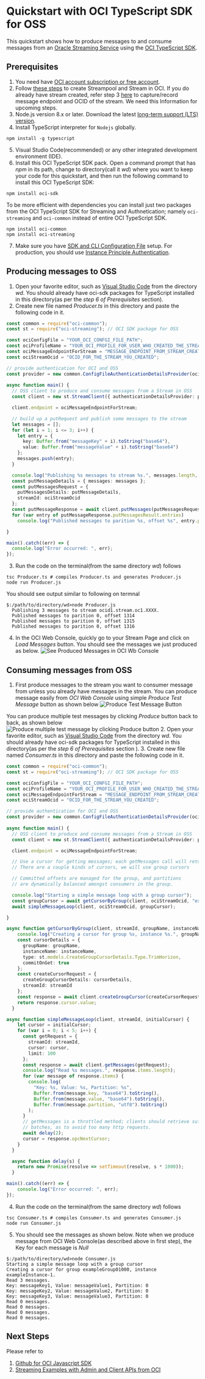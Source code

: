 
# Quickstart with OCI TypeScript SDK for OSS

This quickstart shows how to produce messages to and consume messages from an [Oracle Streaming Service](https://docs.oracle.com/en-us/iaas/Content/Streaming/Concepts/streamingoverview.htm) using the [OCI TypeScript SDK](https://docs.oracle.com/en-us/iaas/Content/API/SDKDocs/typescriptsdk.htm).

## Prerequisites

1. You need have [OCI account subscription or free account](https://www.oracle.com/cloud/free/).
2. Follow [these steps](https://github.com/mayur-oci/OssJs/blob/main/JavaScript/CreateStream.md) to create Streampool and Stream in OCI. If you do  already have stream created, refer step 3 [here](https://github.com/mayur-oci/OssJs/blob/main/JavaScript/CreateStream.md) to capture/record message endpoint and OCID of the stream. We need this Information for upcoming steps.
3. Node.js version 8.x or later. Download the latest [long-term support (LTS) version](https://nodejs.org).  
4. Install TypeScript interpreter for `Nodejs` globally.
```
npm install -g typescript
```
5. Visual Studio Code(recommended) or any other integrated development environment (IDE).
6. Install this OCI TypeScript SDK pack.
Open a command prompt that has *npm* in its path, change to directory(call it *wd*)
where you want to keep your code for this quickstart, and then run the following command to install this OCI TypeScript SDK:
```
npm install oci-sdk
```
To be more efficient with dependencies you can install just two packages from the OCI TypeScript SDK for Streaming and Authnetication; namely `oci-streaming` and `oci-common` instead of entire OCI TypeScript SDK.
```
npm install oci-common
npm install oci-streaming
```

7. Make sure you have [SDK and CLI Configuration File](https://docs.oracle.com/en-us/iaas/Content/API/Concepts/sdkconfig.htm#SDK_and_CLI_Configuration_File) setup. For production, you should use [Instance Principle Authentication](https://docs.oracle.com/en-us/iaas/Content/Identity/Tasks/callingservicesfrominstances.htm).

## Producing messages to OSS
1. Open your favorite editor, such as [Visual Studio Code](https://code.visualstudio.com) from the directory *wd*. You should already have oci-sdk packages for TypeScript installed in this directory(as per the *step 6 of Prerequisites* section).
2. Create new file named *Producer.ts* in this directory and paste the following code in it.
```TypeScript
const common = require("oci-common");
const st = require("oci-streaming"); // OCI SDK package for OSS

const ociConfigFile = "YOUR_OCI_CONFGI_FILE_PATH";
const ociProfileName = "YOUR_OCI_PROFILE_FOR_USER_WHO_CREATED_THE_STREAM";
const ociMessageEndpointForStream = "MESSAGE_ENDPOINT_FROM_STREAM_CREATION_STEP" // example value "https://cell-1.streaming.ap-mumbai-1.oci.oraclecloud.com"
const ociStreamOcid = "OCID_FOR_THE_STREAM_YOU_CREATED";

// provide authentication for OCI and OSS
const provider = new common.ConfigFileAuthenticationDetailsProvider(ociConfigFile, ociProfileName);
  
async function main() {
  // OSS client to produce and consume messages from a Stream in OSS
  const client = new st.StreamClient({ authenticationDetailsProvider: provider });

  client.endpoint = ociMessageEndpointForStream;

  // build up a putRequest and publish some messages to the stream
  let messages = [];
  for (let i = 1; i <= 3; i++) {
    let entry = {
      key: Buffer.from("messageKey" + i).toString("base64"),
      value: Buffer.from("messageValue" + i).toString("base64")
    };
    messages.push(entry);
  }

  console.log("Publishing %s messages to stream %s.", messages.length, ociStreamOcid);
  const putMessageDetails = { messages: messages };
  const putMessagesRequest = {
    putMessagesDetails: putMessageDetails,
    streamId: ociStreamOcid
  };
  const putMessageResponse = await client.putMessages(putMessagesRequest);
  for (var entry of putMessageResponse.putMessagesResult.entries)
    console.log("Published messages to parition %s, offset %s", entry.partition, entry.offset);

}

main().catch((err) => {
  console.log("Error occurred: ", err);
});

```
3. Run the code on the terminal(from the same directory *wd*) follows 
```
tsc Producer.ts # compiles Producer.ts and generates Producer.js
node run Producer.js
```
You should see output similar to following on termnal
```
$:/path/to/directory/wd>node Producer.js
  Publishing 3 messages to stream ocid1.stream.oc1.XXXX.
  Published messages to parition 0, offset 1314
  Published messages to parition 0, offset 1315
  Published messages to parition 0, offset 1316

```
4. In the OCI Web Console, quickly go to your Stream Page and click on *Load Messages* button. You should see the messages we just produced as below.
![See Produced Messages in OCI Wb Console](https://github.com/mayur-oci/OssJs/blob/main/JavaScript/StreamExampleLoadMessages.png?raw=true)

  
## Consuming messages from OSS
1. First produce messages to the stream you want to consumer message from unless you already have messages in the stream. You can produce message easily from *OCI Web Console* using simple *Produce Test Message* button as shown below
![Produce Test Message Button](https://github.com/mayur-oci/OssJs/blob/main/JavaScript/ProduceButton.png?raw=true)
 
 You can produce multiple test messages by clicking *Produce* button back to back, as shown below
![Produce multiple test message by clicking Produce button](https://github.com/mayur-oci/OssJs/blob/main/JavaScript/ActualProduceMessagePopUp.png?raw=true)
2. Open your favorite editor, such as [Visual Studio Code](https://code.visualstudio.com) from the directory *wd*. You should already have oci-sdk packages for TypeScript installed in this directory(as per the *step 6 of Prerequisites* section ).
3. Create new file named *Consumer.ts* in this directory and paste the following code in it.
```TypeScript
const common = require("oci-common");
const st = require("oci-streaming"); // OCI SDK package for OSS

const ociConfigFile = "YOUR_OCI_CONFGI_FILE_PATH";
const ociProfileName = "YOUR_OCI_PROFILE_FOR_USER_WHO_CREATED_THE_STREAM";
const ociMessageEndpointForStream = "MESSAGE_ENDPOINT_FROM_STREAM_CREATION_STEP"; // example value "https://cell-1.streaming.ap-mumbai-1.oci.oraclecloud.com"
const ociStreamOcid = "OCID_FOR_THE_STREAM_YOU_CREATED";

// provide authentication for OCI and OSS
const provider = new common.ConfigFileAuthenticationDetailsProvider(ociConfigFile, ociProfileName);
  
async function main() {
  // OSS client to produce and consume messages from a Stream in OSS
  const client = new st.StreamClient({ authenticationDetailsProvider: provider });

  client.endpoint = ociMessageEndpointForStream;

  // Use a cursor for getting messages; each getMessages call will return a next-cursor for iteration.
  // There are a couple kinds of cursors, we will use group cursors

  // Committed offsets are managed for the group, and partitions
  // are dynamically balanced amongst consumers in the group.

  console.log("Starting a simple message loop with a group cursor");
  const groupCursor = await getCursorByGroup(client, ociStreamOcid, "exampleGroup01000", "exampleInstance-1");
  await simpleMessageLoop(client, ociStreamOcid, groupCursor);

}

async function getCursorByGroup(client, streamId, groupName, instanceName) {
    console.log("Creating a cursor for group %s, instance %s.", groupName, instanceName);
    const cursorDetails = {
      groupName: groupName,
      instanceName: instanceName,
      type: st.models.CreateGroupCursorDetails.Type.TrimHorizon,
      commitOnGet: true
    };
    const createCursorRequest = {
      createGroupCursorDetails: cursorDetails,
      streamId: streamId
    };
    const response = await client.createGroupCursor(createCursorRequest);
    return response.cursor.value;
  }

async function simpleMessageLoop(client, streamId, initialCursor) {
    let cursor = initialCursor;
    for (var i = 0; i < 5; i++) {
      const getRequest = {
        streamId: streamId,
        cursor: cursor,
        limit: 100
      };
      const response = await client.getMessages(getRequest);
      console.log("Read %s messages.", response.items.length);
      for (var message of response.items) {  
        console.log(
          "Key: %s, Value: %s, Partition: %s",
          Buffer.from(message.key, "base64").toString(),
          Buffer.from(message.value, "base64").toString(),
          Buffer.from(message.partition, "utf8").toString()
        );
      }
      // getMessages is a throttled method; clients should retrieve sufficiently large message
      // batches, as to avoid too many http requests.
      await delay(2);
      cursor = response.opcNextCursor;
    }
  }

  async function delay(s) {
    return new Promise(resolve => setTimeout(resolve, s * 1000));
  }

main().catch((err) => {
    console.log("Error occurred: ", err);
});

```
4. Run the code on the terminal(from the same directory *wd*) follows 
```
tsc Consumer.ts # compiles Consumer.ts and generates Consumer.js
node run Consumer.js
```

5. You should see the messages as shown below. Note when we produce message from OCI Web Console(as described above in first step), the Key for each message is *Null*
```
$:/path/to/directory/wd>node Consumer.js
Starting a simple message loop with a group cursor
Creating a cursor for group exampleGroup01000, instance exampleInstance-1.
Read 3 messages.
Key: messageKey1, Value: messageValue1, Partition: 0
Key: messageKey2, Value: messageValue2, Partition: 0
Key: messageKey3, Value: messageValue3, Partition: 0
Read 0 messages.
Read 0 messages.
Read 0 messages.
Read 0 messages.
```

## Next Steps
Please refer to

 1. [Github for OCI Javascript SDK](https://github.com/oracle/oci-typescript-sdk)
 2. [Streaming Examples with Admin and Client APIs from OCI](https://github.com/oracle/oci-typescript-sdk/blob/master/examples/javascript/streaming.js)
